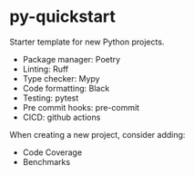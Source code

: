 # py-quickstart
Starter template for new Python projects.

- Package manager: Poetry
- Linting: Ruff
- Type checker: Mypy
- Code formatting: Black
- Testing: pytest
- Pre commit hooks: pre-commit
- CICD: github actions

When creating a new project, consider adding:
- Code Coverage
- Benchmarks